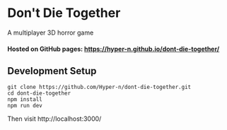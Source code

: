 # Don't Die Together
A multiplayer 3D horror game 

#### Hosted on GitHub pages: https://hyper-n.github.io/dont-die-together/

## Development Setup

```
git clone https://github.com/Hyper-n/dont-die-together.git
cd dont-die-together
npm install
npm run dev
```

Then visit http://localhost:3000/
